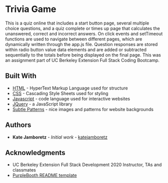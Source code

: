 # Trivia Game

This is a quiz online that includes a start button page, several multiple choice questions, and a quiz complete or times up page that calculates the unanswered, correct and incorrect answers. On click events and setTimeout functions are used to navigate between different pages, which are dynamically written through the app.js file. Question responses are stored within radio button value data elements and are added or subtracted sequentially to the totals before being displayed on the final page. This was an assignment part of UC Berkeley Extension Full Stack Coding Bootcamp.

## Built With

- [HTML](https://developer.mozilla.org/en-US/docs/Web/HTML) - HyperText Markup Language used for structure
- [CSS](https://developer.mozilla.org/en-US/docs/Web/CSS) - Cascading Style Sheets used for styling
- [Javascript](https://www.javascript.com) - code language used for interactive websites
- [JQuery](https://jquery.com) - a JavaScript library
- [Subtle Patterns](https://www.toptal.com/designers/subtlepatterns/) - nice images and patterns for website backgrounds

## Authors

- **Kate Jamboretz** - _Initial work_ - [katejamboretz](https://github.com/katejamboretz)

## Acknowledgments

- UC Berkeley Extension Full Stack Development 2020 Instructor, TAs and classmates
- [PurpleBooth README template](https://gist.github.com/PurpleBooth/109311bb0361f32d87a2)
